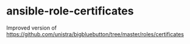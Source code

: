 # ansible-role-certificates

Improved version of https://github.com/unistra/bigbluebutton/tree/master/roles/certificates

